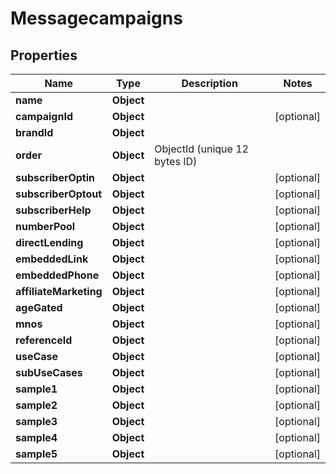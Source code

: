 

# Messagecampaigns


## Properties

| Name | Type | Description | Notes |
|------------ | ------------- | ------------- | -------------|
|**name** | **Object** |  |  |
|**campaignId** | **Object** |  |  [optional] |
|**brandId** | **Object** |  |  |
|**order** | **Object** | ObjectId (unique 12 bytes ID) |  |
|**subscriberOptin** | **Object** |  |  [optional] |
|**subscriberOptout** | **Object** |  |  [optional] |
|**subscriberHelp** | **Object** |  |  [optional] |
|**numberPool** | **Object** |  |  [optional] |
|**directLending** | **Object** |  |  [optional] |
|**embeddedLink** | **Object** |  |  [optional] |
|**embeddedPhone** | **Object** |  |  [optional] |
|**affiliateMarketing** | **Object** |  |  [optional] |
|**ageGated** | **Object** |  |  [optional] |
|**mnos** | **Object** |  |  [optional] |
|**referenceId** | **Object** |  |  [optional] |
|**useCase** | **Object** |  |  [optional] |
|**subUseCases** | **Object** |  |  [optional] |
|**sample1** | **Object** |  |  [optional] |
|**sample2** | **Object** |  |  [optional] |
|**sample3** | **Object** |  |  [optional] |
|**sample4** | **Object** |  |  [optional] |
|**sample5** | **Object** |  |  [optional] |



